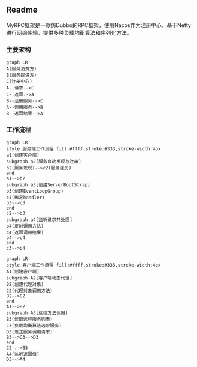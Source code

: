 ## Readme

MyRPC框架是一款仿Dubbo的RPC框架，使用Nacos作为注册中心，基于Netty进行网络传输，提供多种负载均衡算法和序列化方法。

### 主要架构

```mermaid
graph LR
A(服务消费方)
B(服务提供方)
C(注册中心)
A-.请求.->C
C-.返回.->A
B--注册服务-->C
A--调用服务-->B
B--返回结果-->A

```
###  工作流程

```mermaid
graph LR
style 服务端工作流程 fill:#ffff,stroke:#333,stroke-width:4px
a1[创建客户端]
subgraph a2[服务自动发现与注册]
b2(服务发现)-->c2(服务注册)
end
a1-->b2
subgraph a3[创建ServerBootStrap]
b3(创建EventLoopGroup)
c3(绑定handler)
b3-->c3
end
c2-->b3
subgraph a4[监听请求并处理]
b4(反射调用方法)
c4(返回调用结果)
b4-->c4
end
c3-->b4
```
```mermaid
graph LR
style 客户端工作流程 fill:#ffff,stroke:#333,stroke-width:4px
A1[创建客户端]
subgraph A2[客户端动态代理]
B2(创建代理对象)
C2(代理对象调用方法)
B2-->C2
end
A1-->B2
subgraph A3[远程方法调用]
B3(读取远程服务列表)
C3(负载均衡算法选取服务)
D3(发送服务调用请求)
B3-->C3-->D3
end
C2-.->B3
A4[监听返回值]
D3-->A4
```

